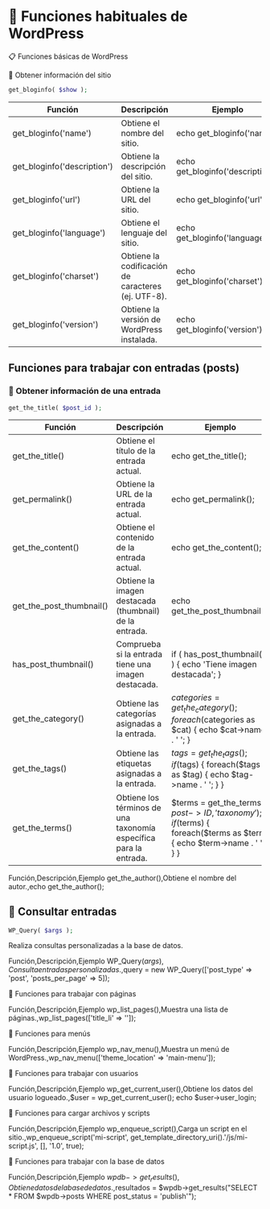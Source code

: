 # 📌 Funciones habituales de WordPress

📋 Funciones básicas de WordPress

📌 Obtener información del sitio


```php
get_bloginfo( $show );
```

| Función                          | Descripción                                        | Ejemplo                                      |
|----------------------------------|----------------------------------------------------|----------------------------------------------|
| get_bloginfo('name')             | Obtiene el nombre del sitio.                       | echo get_bloginfo('name');                   |
| get_bloginfo('description')      | Obtiene la descripción del sitio.                  | echo get_bloginfo('description');            |
| get_bloginfo('url')              | Obtiene la URL del sitio.                          | echo get_bloginfo('url');                    |
| get_bloginfo('language')         | Obtiene el lenguaje del sitio.                     | echo get_bloginfo('language');               |
| get_bloginfo('charset')          | Obtiene la codificación de caracteres (ej. UTF-8).   | echo get_bloginfo('charset');                |
| get_bloginfo('version')          | Obtiene la versión de WordPress instalada.         | echo get_bloginfo('version');                |



## Funciones para trabajar con entradas (posts)

### 📌 Obtener información de una entrada

```php
get_the_title( $post_id );
```

| Función                        | Descripción                                                            | Ejemplo                                                                                                                                                  |
|--------------------------------|------------------------------------------------------------------------|----------------------------------------------------------------------------------------------------------------------------------------------------------|
| get_the_title()                | Obtiene el título de la entrada actual.                                | echo get_the_title();                                                                                                                                    |
| get_permalink()                | Obtiene la URL de la entrada actual.                                   | echo get_permalink();                                                                                                                                    |
| get_the_content()              | Obtiene el contenido de la entrada actual.                             | echo get_the_content();                                                                                                                                  |
| get_the_post_thumbnail()       | Obtiene la imagen destacada (thumbnail) de la entrada.                 | echo get_the_post_thumbnail();                                                                                                                           |
| has_post_thumbnail()           | Comprueba si la entrada tiene una imagen destacada.                    | if ( has_post_thumbnail() ) { echo 'Tiene imagen destacada'; }                                                                                           |
| get_the_category()             | Obtiene las categorías asignadas a la entrada.                         | $categories = get_the_category(); foreach($categories as $cat) { echo $cat->name . ' '; }                                                                 |
| get_the_tags()                 | Obtiene las etiquetas asignadas a la entrada.                          | $tags = get_the_tags(); if($tags) { foreach($tags as $tag) { echo $tag->name . ' '; } }                                                                     |
| get_the_terms()                | Obtiene los términos de una taxonomía específica para la entrada.       | $terms = get_the_terms( $post->ID, 'taxonomy' ); if($terms) { foreach($terms as $term) { echo $term->name . ' '; } }                                         |

Función,Descripción,Ejemplo
get_the_author(),Obtiene el nombre del autor.,echo get_the_author();



## 📌 Consultar entradas

```php
WP_Query( $args );
```

Realiza consultas personalizadas a la base de datos.

Función,Descripción,Ejemplo
WP_Query($args),Consulta entradas personalizadas.,$query = new WP_Query(['post_type' => 'post', 'posts_per_page' => 5]);







📌 Funciones para trabajar con páginas

Función,Descripción,Ejemplo
wp_list_pages(),Muestra una lista de páginas.,wp_list_pages(['title_li' => '']);

📌 Funciones para menús

Función,Descripción,Ejemplo
wp_nav_menu(),Muestra un menú de WordPress.,wp_nav_menu(['theme_location' => 'main-menu']);

📌 Funciones para trabajar con usuarios

Función,Descripción,Ejemplo
wp_get_current_user(),Obtiene los datos del usuario logueado.,$user = wp_get_current_user(); echo $user->user_login;

📌 Funciones para cargar archivos y scripts

Función,Descripción,Ejemplo
wp_enqueue_script(),Carga un script en el sitio.,wp_enqueue_script('mi-script', get_template_directory_uri().'/js/mi-script.js', [], '1.0', true);

📌 Funciones para trabajar con la base de datos


Función,Descripción,Ejemplo
$wpdb->get_results(),Obtiene datos de la base de datos.,$resultados = $wpdb->get_results("SELECT * FROM $wpdb->posts WHERE post_status = 'publish'");






